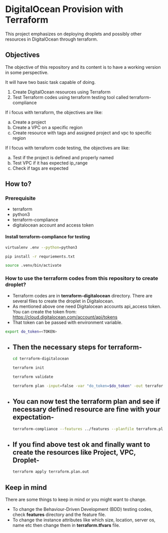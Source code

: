 # DigitalOcean Provision with Terraform
This project emphasizes on deploying droplets and possibly other resources in DigitalOcean through terraform.

## Objectives
The objective of this repository and its content is to have a working version in some perspective.

It will have two basic task capable of doing.

1. Create DigitalOcean resources using Terraform
2. Test Terraform codes using terraform testing tool called terraform-compliance

If i focus with terraform, the objectives are like:

<ol type="a">
  <li>Create a project</li>
  <li>Create a VPC on a specific region</li>
  <li>Create resource with tags and assigned project and vpc to specific region</li>
</ol>

If I focus with terraform code testing, the objectives are like:

<ol type="a">
  <li>Test if the project is defined and properly named</li>
  <li>Test VPC if it has expected ip_range</li>
  <li>Check if tags are expected</li>
</ol>

## How to?

### Prerequisite
- terraform
- python3
- terraform-compliance
- digitalocean account and access token

#### Install terraform-compliance for testing

```bash
virtualenv .env --python=python3
```
```bash
pip install -r requriements.txt
```
```bash
source .venv/bin/activate
```


### How to use the terraform codes from this repository to create droplet?

- Terraform codes are in **terraform-digitalocean** directory. There are several files to create the droplet in Digitalocean.
- As mentioned above one need Digitalocean accounts api_access token. You can create the token from: https://cloud.digitalocean.com/account/api/tokens
- That token can be passed with environment variable.
```bash
export do_token=<TOKEN>
```

- Then the necessary steps for terraform-
  - 
  ```bash
  cd terraform-digitalocean
  ```
  ```bash
  terraform init
  ``` 
  ```bash
  terraform validate
  ```
  ```bash
  terraform plan -input=false -var "do_token=$do_token" -out terraform.plan.out
  ```
- You can now test the terraform plan and see if necessary defined resource are fine with your expectation-
  - 
  ```bash
  terraform-compliance --features ../features --planfile terraform.plan.out
  ```

- If you find above test ok and finally want to create the resources like Project, VPC, Droplet-
  - 
  ```bash
  terraform apply terraform.plan.out
  ```

## Keep in mind

There are some things to keep in mind or you might want to change.
- To change the Behaviour-Driven Development (BDD) testing codes, check **features** directory and the feature file.
- To change the instance attributes like which size, location, server os, name etc then change them in **terraform.tfvars** file.